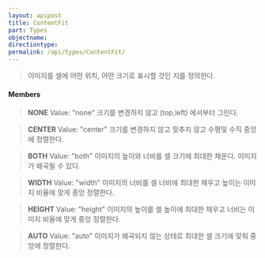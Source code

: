 ```yaml
---
layout: apipost
title: ContentFit
part: Types
objectname: 
directiontype: 
permalink: /api/types/ContentFit/
---
```



> 이미지를 셀에 어떤 위치, 어떤 크기로 표시할 것인 지를 정의한다.

#### Members

> **NONE**
> Value: "none"
> 크기를 변경하지 않고 (top,left) 에서부터 그린다.

> **CENTER**
> Value: "center"
> 크기를 변경하지 않고 맞추지 않고 수평및 수직 중앙에 정렬한다.

> **BOTH**
> Value: "both"
> 이미지의 높이와 너비를 셀 크기에 최대한 채운다. 이미지가 왜곡될 수 있다.

> **WIDTH**
> Value: "width"
> 이미지의 너비를 셀 너비에 최대한 채우고 높이는 이미지 비율에 맞게  중앙 정렬한다.

> **HEIGHT** 
> Value: "height"
> 이미지의 높이를 셀 높이에 최대한 채우고 너비는 이미지 비율에 맞게 중앙 정렬한다.

> **AUTO**
> Value: "auto"
> 이미지가 왜곡되지 않는 상태로 최대한 셀 크기에 맞춰 중앙에 정렬한다.


